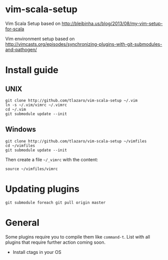 vim-scala-setup
===============

Vim Scala Setup based on http://bleibinha.us/blog/2013/08/my-vim-setup-for-scala

Vim environment setup based on http://vimcasts.org/episodes/synchronizing-plugins-with-git-submodules-and-pathogen/

Install guide
=============

UNIX
----

    git clone http://github.com/tlazaro/vim-scala-setup ~/.vim
    ln -s ~/.vim/vimrc ~/.vimrc
    cd ~/.vim
    git submodule update --init
    
Windows
-------

    git clone http://github.com/tlazaro/vim-scala-setup ~/vimfiles
    cd ~/vimfiles
    git submodule update --init
    
Then create a file ``~/_vimrc`` with the content:

    source ~/vimfiles/vimrc
    
Updating plugins
================

    git submodule foreach git pull origin master
    
General
=======

Some plugins require you to compile them like ``command-t``. List with all plugins that require further action coming soon.

  * Install ctags in your OS

